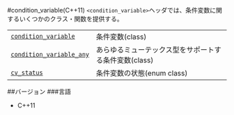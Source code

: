 #condition_variable(C++11)
`<condition_variable>`ヘッダでは、条件変数に関するいくつかのクラス・関数を提供する。


| | |
|----------------------------------------------------------------------------------------------------------------------------------------------|------------------------------------------------------------------------------|
| [`condition_variable`](./condition_variable/condition_variable.md) | 条件変数(class) |
| [`condition_variable_any`](./condition_variable/condition_variable_any.md) | あらゆるミューテックス型をサポートする条件変数(class) |
| [`cv_status`](./condition_variable/cv_status.md) | 条件変数の状態(enum class) |


##バージョン
###言語
- C++11


